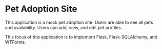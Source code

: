 # Pet Adoption Site

This application is a mock pet adoption site.  Users are able to see all pets and availability. Users can add, view, and edit pet profiles.

This focus of this application is to implement Flask,  Flask-SQLAlchemy, and WTForms.
